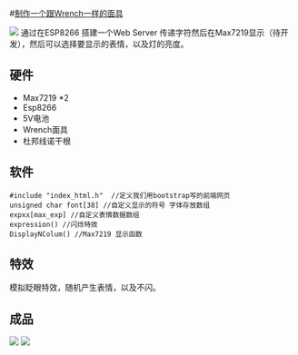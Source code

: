 #[制作一个跟Wrench一样的面具](https://nu11.me/?p=554)

![](https://github.com/mobier/WrenchMask_ESP8266/blob/master/image/664036ad-3711-4d1d-bed9-47918c58ea93.png?raw=true)
通过在ESP8266 搭建一个Web Server 传递字符然后在Max7219显示（待开发），然后可以选择要显示的表情，以及灯的亮度。
## 硬件
* Max7219 *2
* Esp8266
* 5V电池
* Wrench面具
* 杜邦线诺干根
## 软件
```
#include "index_html.h"  //定义我们用bootstrap写的前端网页
unsigned char font[38] //自定义显示的符号 字体存放数组
expxx[max_exp] //自定义表情数据数组
expression() //闪烁特效
DisplayNColum() //Max7219 显示函数
```
## 特效
模拟眨眼特效，随机产生表情，以及不闪。
## 成品
![](https://github.com/mobier/WrenchMask_ESP8266/blob/master/image/88af86df-6fb6-4660-94ee-2d34a001f0b9.png?raw=true)
![](https://github.com/mobier/WrenchMask_ESP8266/blob/master/image/1.png?raw=true)
